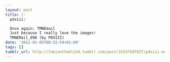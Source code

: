 ```yaml
---
layout: post
title: |-
  pdxiii:

  Once again: TMNEmail
  Just because I really love the images!
  TMNEMail_098 (by PDXIII)
date: '2012-01-05T08:32:54+01:00'
tags: []
tumblr_url: http://fabiantheblind.tumblr.com/post/15337507827/pdxiii-once-again-tmnemail-just-because-i
---
```

